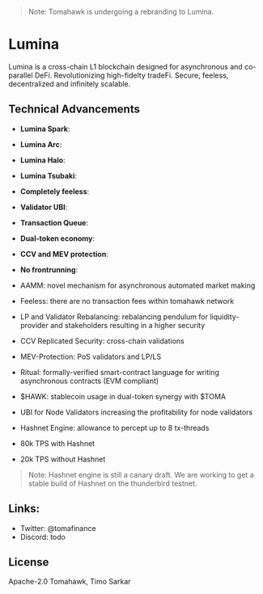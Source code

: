 > Note: Tomahawk is undergoing a rebranding to Lumina.

# Lumina

Lumina is a cross-chain L1 blockchain designed for asynchronous and co-parallel DeFi. Revolutionizing high-fidelty tradeFi. Secure, feeless, decentralized and infinitely scalable.
 

## Technical Advancements

- **Lumina Spark**: 
- **Lumina Arc**:
- **Lumina Halo**:
- **Lumina Tsubaki**:
- **Completely feeless**:
- **Validator UBI**:
- **Transaction Queue**:
- **Dual-token economy**:
- **CCV and MEV protection**:
- **No frontrunning**:



- AAMM: novel mechanism for asynchronous automated market making
- Feeless: there are no transaction fees within tomahawk network
- LP and Validator Rebalancing: rebalancing pendulum for liquidity-provider and stakeholders resulting in a higher security
- CCV Replicated Security: cross-chain validations
- MEV-Protection: PoS validators and LP/LS
- Ritual: formally-verified smart-contract language for writing asynchronous contracts (EVM compliant)
- $HAWK: stablecoin usage in dual-token synergy with $TOMA
- UBI for Node Validators increasing the profitability for node validators
- Hashnet Engine: allowance to percept up to 8 tx-threads 
- 80k TPS with Hashnet
- 20k TPS without Hashnet

> Note: Hashnet engine is still a canary draft. We are working to get a stable build of Hashnet on the thunderbird testnet.

## Links:

- Twitter: @tomafinance
- Discord: todo

## License

Apache-2.0 Tomahawk, Timo Sarkar
